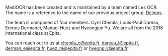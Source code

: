 MediOCR has been created and is maintained by a team named Les OCR. The name is a reference to the name of our previous project group, [Deimos](https://deimos-ga.me).

The team is composed of four members: Cyril Chemla, Louis-Paul Dareau, Erenus Dermanci, Manuel Huez and Hyeongjun Yu. We are all from the 2018 international class at Epita.

You can reach out to us at [chemla_c@epita.fr](mailto:chemla_c@epita.fr), [dareau_l@epita.fr](mailto:dareau_l@epita.fr), [derman_e@epita.fr](mailto:derman_e@epita.fr), [huez_m@epita.fr](mailto:huez_m@epita.fr) or [hyeong_y@epita.fr](mailto:hyeong_y@epita.fr).